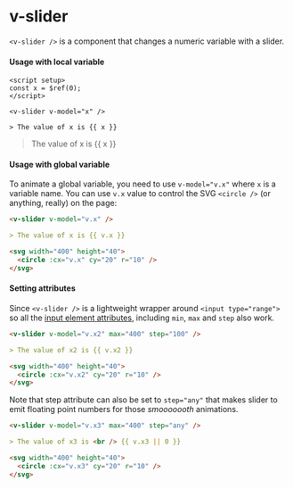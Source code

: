 <script setup>
const x = $ref(0);
</script>

# v-slider

`<v-slider />` is a component that changes a numeric variable with a slider.

#### Usage with local variable

```vue
<script setup>
const x = $ref(0);
</script>

<v-slider v-model="x" />

> The value of x is {{ x }}
```

<v-slider v-model="x" />

> The value of x is {{ x }}

#### Usage with global variable

To animate a global variable, you need to use `v-model="v.x"` where `x` is a variable name. You can use `v.x` value to control the SVG `<circle />` (or anything, really) on the page:

```md
<v-slider v-model="v.x" />

> The value of x is {{ v.x }}

<svg width="400" height="40">
  <circle :cx="v.x" cy="20" r="10" />
</svg>
```

#### Setting attributes

Since `<v-slider />` is a lightweight wrapper around `<input type="range">` so all the [input element attributes](https://developer.mozilla.org/en-US/docs/Web/HTML/Element/input/range), including `min`, `max` and `step` also work.

```md
<v-slider v-model="v.x2" max="400" step="100" />

> The value of x2 is {{ v.x2 }}

<svg width="400" height="40">
  <circle :cx="v.x2" cy="20" r="10" />
</svg>
```

Note that step attribute can also be set to `step="any"` that makes slider to emit floating point numbers for those _smooooooth_ animations.

```md
<v-slider v-model="v.x3" max="400" step="any" />

> The value of x3 is <br /> {{ v.x3 || 0 }}

<svg width="400" height="40">
  <circle :cx="v.x3" cy="20" r="10" />
</svg>
```
